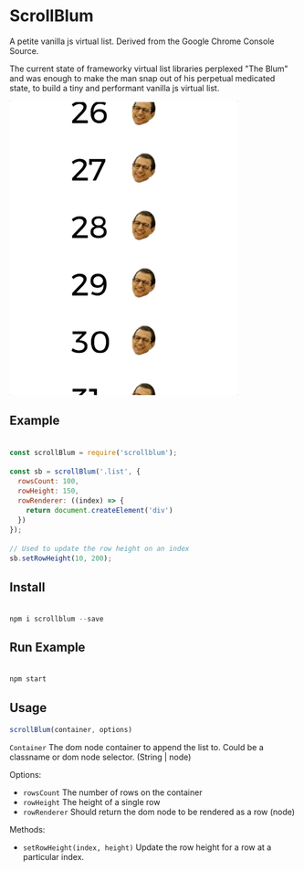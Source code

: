 # ScrollBlum

A petite vanilla js virtual list. Derived from the Google Chrome Console Source.

The current state of frameworky virtual list libraries perplexed "The Blum" and was enough to make the man snap out of his perpetual medicated state, to build a tiny and performant vanilla js virtual list.

<img src=https://raw.githubusercontent.com/vegetableman/Scrollblum/master/scrollblum.gif width="400"/>


## Example

```js

const scrollBlum = require('scrollblum');

const sb = scrollBlum('.list', {
  rowsCount: 100,
  rowHeight: 150,
  rowRenderer: ((index) => {
    return document.createElement('div')
  })
});

// Used to update the row height on an index
sb.setRowHeight(10, 200);
```

## Install

```js

npm i scrollblum --save

```

## Run Example

``` js

npm start

```

## Usage

```js
scrollBlum(container, options)
```

`Container` The dom node container to append the list to. Could be a classname or dom node selector. (String | node)

Options:

 - `rowsCount` The number of rows on the container
 - `rowHeight` The height of a single row
 - `rowRenderer` Should return the dom node to be rendered as a row (node)

 Methods:

  - `setRowHeight(index, height)` Update the row height for a row at a particular index.
